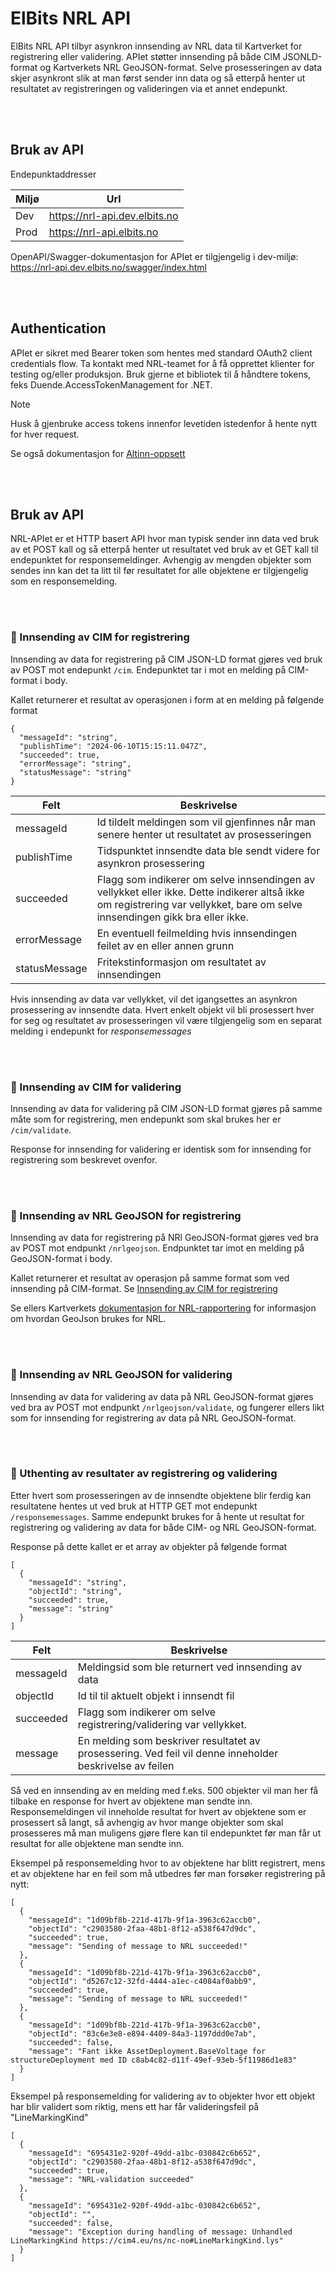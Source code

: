 # ElBits NRL API

ElBits NRL API tilbyr asynkron innsending av NRL data til Kartverket for registrering eller validering. APIet støtter innsending på både CIM JSONLD-format og Kartverkets NRL GeoJSON-format. Selve prosesseringen av data skjer asynkront slik at man først sender inn data og så etterpå henter ut resultatet av registreringen og valideringen via et annet endepunkt.

</br>
</br>

## Bruk av API

Endepunktaddresser

| Miljø          | Url   |
| ------------- | ------------- |
| Dev     | https://nrl-api.dev.elbits.no  |
| Prod     | https://nrl-api.elbits.no  |


OpenAPI/Swagger-dokumentasjon for APIet er tilgjengelig i dev-miljø: https://nrl-api.dev.elbits.no/swagger/index.html

</br>
</br>

## Authentication

APIet er sikret med Bearer token som hentes med standard OAuth2 client credentials flow. Ta kontakt med NRL-teamet for å få opprettet klienter for testing og/eller produksjon. Bruk gjerne et bibliotek til å håndtere tokens, feks Duende.AccessTokenManagement for .NET.

> [!NOTE]
> Husk å gjenbruke access tokens innenfor levetiden istedenfor å hente nytt for hver request.

Se også dokumentasjon for [Altinn-oppsett](../pages/altinn.md)

</br>
</br>

## Bruk av API

NRL-APIet er et HTTP basert API hvor man typisk sender inn data ved bruk av et POST kall og så etterpå henter ut resultatet ved bruk av et GET kall til endepunktet for responsemeldinger. Avhengig av mengden objekter som sendes inn kan det ta litt til før resultatet for alle objektene er tilgjengelig som en responsemelding.

</br>
</br>

### :large_blue_circle: Innsending av CIM for registrering

Innsending av data for registrering på CIM JSON-LD format gjøres ved bruk av POST mot endepunkt `/cim`. Endepunktet tar i mot en melding på CIM-format i body.

Kallet returnerer et resultat av operasjonen i form at en melding på følgende format

```
{
  "messageId": "string",
  "publishTime": "2024-06-10T15:15:11.047Z",
  "succeeded": true,
  "errorMessage": "string",
  "statusMessage": "string"
}
```

| Felt          | Beskrivelse   |
| ------------- | ------------- |
| messageId     | Id tildelt meldingen som vil gjenfinnes når man senere henter ut resultatet av prosesseringen  |
| publishTime   | Tidspunktet innsendte data ble sendt videre for asynkron prosessering  |
| succeeded      | Flagg som indikerer om selve innsendingen av vellykket eller ikke. Dette indikerer altså ikke om registrering var vellykket, bare om selve innsendingen gikk bra eller ikke.  |
| errorMessage  | En eventuell feilmelding hvis innsendingen feilet av en eller annen grunn  |
| statusMessage | Fritekstinformasjon om resultatet av innsendingen  |

Hvis innsending av data var vellykket, vil det igangsettes an asynkron prosessering av innsendte data. Hvert enkelt objekt vil bli prosessert hver for seg og resultatet av
prosesseringen vil være tilgjengelig som en separat melding i endepunkt for *responsemessages*

</br>
</br>

### :large_blue_circle: Innsending av CIM for validering

Innsending av data for validering på CIM JSON-LD format gjøres på samme måte som for registrering, men endepunkt som skal brukes her er `/cim/validate`.

Response for innsending for validering er identisk som for innsending for registrering som beskrevet ovenfor.

</br>
</br>

### :large_blue_circle: Innsending av NRL GeoJSON for registrering

Innsending av data for registrering på NRl GeoJSON-format gjøres ved bra av POST mot endpunkt `/nrlgeojson`. Endpunktet tar imot en melding på GeoJSON-format i body.

Kallet returnerer et resultat av operasjon på samme format som ved innsending på CIM-format. Se [Innsending av CIM for registrering](https://github.com/3lbits/nrl-docs/edit/feature/api_doc/pages/nrl-api.md#innsending-av-cim-for-registrering)

Se ellers Kartverkets [dokumentasjon for NRL-rapportering](https://sosi.geonorge.no/produktspesifikasjoner/NRL-rapportering/) for informasjon om hvordan GeoJson brukes for NRL.

</br>
</br>

### :large_blue_circle: Innsending av NRL GeoJSON for validering

Innsending av data for validering av data på NRL GeoJSON-format gjøres ved bra av POST mot endpunkt  `/nrlgeojson/validate`, og fungerer ellers likt som for innsending for registrering av data på NRL GeoJSON-format.

</br>
</br>

### :large_blue_circle: Uthenting av resultater av registrering og validering

Etter hvert som prosesseringen av de innsendte objektene blir ferdig kan resultatene hentes ut ved bruk at HTTP GET mot endepunkt `/responsemessages`. Samme endepunkt brukes for å hente ut resultat for registrering og validering av data for både CIM- og NRL GeoJSON-format.

Response på dette kallet er et array av objekter på følgende format

```
[
  {
    "messageId": "string",
    "objectId": "string",
    "succeeded": true,
    "message": "string"
  }
]
```

| Felt          | Beskrivelse   |
| ------------- | ------------- |
| messageId     | Meldingsid som ble returnert ved innsending av data |
| objectId      | Id til til aktuelt objekt i innsendt fil  |
| succeeded     | Flagg som indikerer om selve registrering/validering var vellykket.  |
| message       | En melding som beskriver resultatet av prosessering. Ved feil vil denne inneholder beskrivelse av feilen  |

Så ved en innsending av en melding med f.eks. 500 objekter vil man her få tilbake en response for hvert av objektene man sendte inn. Responsemeldingen vil inneholde resultat for hvert av objektene som er prosessert så langt, så avhengig av hvor mange objekter som skal prosesseres må man muligens gjøre flere kan til endepunktet før man får ut resultat for alle objektene man  sendte inn.


Eksempel på responsemelding hvor to av objektene har blitt registrert, mens et av objektene har en feil som må utbedres før man forsøker registrering på nytt:
```
[
  {
    "messageId": "1d09bf8b-221d-417b-9f1a-3963c62accb0",
    "objectId": "c2903580-2faa-48b1-8f12-a538f647d9dc",
    "succeeded": true,
    "message": "Sending of message to NRL succeeded!"
  },
  {
    "messageId": "1d09bf8b-221d-417b-9f1a-3963c62accb0",
    "objectId": "d5267c12-32fd-4444-a1ec-c4084af0abb9",
    "succeeded": true,
    "message": "Sending of message to NRL succeeded!"
  },
  {
    "messageId": "1d09bf8b-221d-417b-9f1a-3963c62accb0",
    "objectId": "83c6e3e8-e894-4409-84a3-1197ddd0e7ab",
    "succeeded": false,
    "message": "Fant ikke AssetDeployment.BaseVoltage for structureDeployment med ID c8ab4c82-d11f-49ef-93eb-5f11986d1e83"
  }
]
```

Eksempel på responsemelding for validering av to objekter hvor ett objekt har blir validert som riktig, mens ett har får valideringsfeil på "LineMarkingKind"

```
[
  {
    "messageId": "695431e2-920f-49dd-a1bc-030842c6b652",
    "objectId": "c2903580-2faa-48b1-8f12-a538f647d9dc",
    "succeeded": true,
    "message": "NRL-validation succeeded"
  },
  {
    "messageId": "695431e2-920f-49dd-a1bc-030842c6b652",
    "objectId": "",
    "succeeded": false,
    "message": "Exception during handling of message: Unhandled LineMarkingKind https://cim4.eu/ns/nc-no#LineMarkingKind.lys"
  }
]
```


